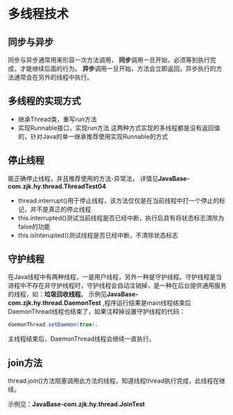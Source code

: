 # 多线程技术
## 同步与异步
同步与异步通常用来形容一次方法调用，
 **同步**调用一旦开始，必须等到执行完成，才能继续后面的行为。
 **异步**调用一旦开始，方法会立即返回，异步执行的方法通常会在另外的线程中执行。
## 多线程的实现方式
- 继承Thread类，重写run方法
- 实现Runnable接口，实现run方法
这两种方式实现的多线程都是没有返回值的，针对Java的单一继承推荐使用实现Runnable的方式
## 停止线程
能正确停止线程，并且推荐使用的方法-异常法，
详情见**JavaBase-com.zjk.hy.thread.ThreadTest04**

- thread.interrupt()用于停止线程，该方法仅仅是在当前线程中打一个停止的标记，并不是真正的停止线程
- this.interrupted()测试当前线程是否已经中断，执行后具有将状态标志清除为false的功能
- this.isInterupted()测试线程是否已经中断，不清除状态标志
## 守护线程
在Java线程中有两种线程，一是用户线程，另外一种是守护线程。守护线程是当进程中不存在非守护线程时，守护线程会自动注销掉，是一种在后台提供通用服务的线程，如：**垃圾回收线程**。
示例见**JavaBase-com.zjk.hy.thread.DaemonTest** ,程序运行结果是main线程结束后DaemonThread线程也结束了，如果注释掉设置守护线程的代码：

```java
daemonThread.setDaemon(true);
```

主线程结束后，DaemonThread线程会继续一直执行。

## join方法

thread.join()方法阻塞调用此方法的线程，知道线程thread执行完成，此线程在继续。

示例见：**JavaBase-com.zjk.hy.thread.JoinTest**